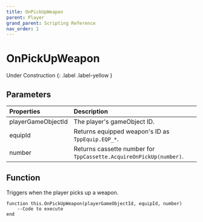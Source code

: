 ```yaml
---
title: OnPickUpWeapon
parent: Player
grand_parent: Scripting Reference
nav_order: 1
---
```


# OnPickUpWeapon
Under Construction
{: .label .label-yellow }

## Parameters

|Properties|Description|
|:-|:-|
|playerGameObjectId|The player's gameObject ID.|
|equipId|Returns equipped weapon's ID as `TppEquip.EQP_*`.|
|number|Returns cassette number for `TppCassette.AcquireOnPickUp(number)`.|

## Function

Triggers when the player picks up a weapon.
```
function this.OnPickUpWeapon(playerGameObjectId, equipId, number) 
	--Code to execute
end
```